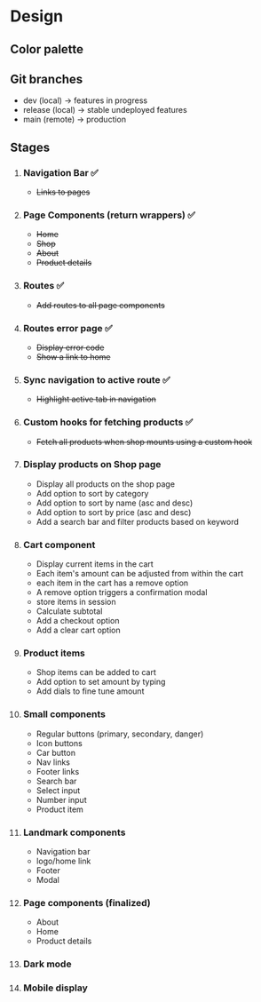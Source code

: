 # Design

## Color palette

## Git branches

- dev (local) -> features in progress
- release (local) -> stable undeployed features
- main (remote) -> production

## Stages

1. ### Navigation Bar ✅
    - ~~Links to pages~~

1. ### Page Components (return wrappers) ✅
    - ~~Home~~
    - ~~Shop~~
    - ~~About~~
    - ~~Product details~~

1. ### Routes ✅
    - ~~Add routes to all page components~~

1. ### Routes error page ✅
    - ~~Display error code~~
    - ~~Show a link to home~~

1. ### Sync navigation to active route ✅
    - ~~Highlight active tab in navigation~~

1. ### Custom hooks for fetching products ✅
    - ~~Fetch all products when shop mounts using a custom hook~~

1. ### Display products on Shop page
    - Display all products on the shop page
    - Add option to sort by category
    - Add option to sort by name (asc and desc)
    - Add option to sort by price (asc and desc)
    - Add a search bar and filter products based on keyword

1. ### Cart component
    - Display current items in the cart
    - Each item's amount can be adjusted from within the cart
    - each item in the cart has a remove option
    - A remove option triggers a confirmation modal
    - store items in session
    - Calculate subtotal
    - Add a checkout option
    - Add a clear cart option

1. ### Product items
    - Shop items can be added to cart
    - Add option to set amount by typing
    - Add dials to fine tune amount

1. ### Small components
    - Regular buttons (primary, secondary, danger)
    - Icon buttons
    - Car button
    - Nav links
    - Footer links
    - Search bar
    - Select input
    - Number input
    - Product item

1. ### Landmark components
    - Navigation bar
    - logo/home link
    - Footer
    - Modal

1. ### Page components (finalized)
    - About
    - Home
    - Product details

1. ### Dark mode

1. ### Mobile display
